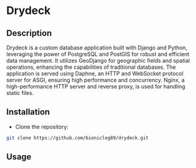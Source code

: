# Drydeck

## Description

Drydeck is a custom database application built with Django and Python, leveraging the power of PostgreSQL and PostGIS for robust and efficient data management. It utilizes GeoDjango for geographic fields and spatial operations, enhancing the capabilities of traditional databases. The application is served using Daphne, an HTTP and WebSocket protocol server for ASGI, ensuring high performance and concurrency. Nginx, a high-performance HTTP server and reverse proxy, is used for handling static files.

## Installation

* Clone the repository:

```bash
git clone https://github.com/bionicleg89/drydeck.git

```

## Usage
